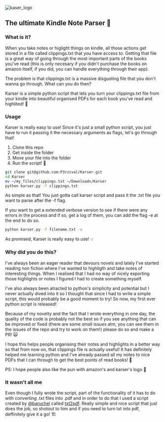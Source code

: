 ![kaser_logo](https://i.imgur.com/Yqw7hNM.png)
## The ultimate Kindle Note Parser 🚀

### What is it?
When you take notes or higlight things on kindle, all those actions get stored in a file called clippings.txt that you have access to. Getting that file is a great way of going through the most important parts of the books you've read (this is only necesary if you didn't purchase the books on amazon itself, if you did, you can handle everything through their app). 

The problem is that clippings.txt is a massive disgusting file that you don't wanna go through. What can you do then?

Karser is a simple python script that lets you turn your clippings.txt file from your kindle into beautiful organised PDFs for each book you've read and highlited! 🤖

### Usage

Karser is really easy to use! Since it's just a small python script, you just have to run it passing it the necessary arguments as flags, let's go through that!

1. Clone this repo 
2. Get inside the folder
3. Move your file into the folder
4. Run the script! 💖

```sh
git clone git@github.com:P3rzival/Karser.git
cd Karser
mv ~/my_files/clippings.txt ~/Downloads/Karser
python karser.py -f clippings.txt 
```
As simple as that! You just gotta call karser script and pass it the .txt file you want to parse after the -f flag. 

If you want to get a extended verbose version to see if there were any errors in the process and if so, get a log of them, you can add the flag -e at the end to do so.
```sh
python karser.py -f filename.txt -e
```
As promised, Karser is really easy to use! 💡

### Why did you do this?
I've always been an eager reader that devours novels and lately I've started reading non fiction where I've wanted to highligth and take notes of interesting things. When I realised that I had no way of nicely exporting those highlights or notes I figured I had to create something myself.

I've also always been atracted to python's simplicity and potential but I never actually dived into it so I thought that since I had to write a simple script, this would probably be a good moment to try! So now, my first ever python script is released!

Because of my novelty and the fact that I wrote everything in one day, the quality of the code is probably not the best so if you see anything that can be improved or fixed (there are some small issues atm, you can see them in the issues of the repo and try to work on them!) please do so and make a PR! 🙀

I hope this helps people organising their notes and highlights in a better way so that from now on, that clippings file is actually useful! It has definitely helped me learning python and I've already passed all my notes to nice PDFs that I can through to get the best points of read books! 💖

PS: I hope people also like the pun with amazon's and karser's logo 🤣

### It wasn't all me
Even though I fully wrote the script, part of the functionality of it has to do with converting .txt files into .pdf and in order to do that I used a script created by [@baruchel](https://github.com/baruchel) called [txt2pdf](https://github.com/baruchel/txt2pdf). Really simple and nice script that just does the job, so shotout to him and if you need to turn txt into pdf, deffinitely give it a go! 🏗️
